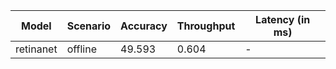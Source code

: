 | Model     | Scenario   |   Accuracy |   Throughput | Latency (in ms)   |
|-----------|------------|------------|--------------|-------------------|
| retinanet | offline    |     49.593 |        0.604 | -                 |